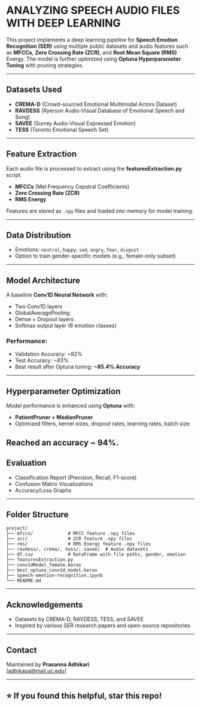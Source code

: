 
# ANALYZING SPEECH AUDIO FILES WITH DEEP LEARNING

This project implements a deep learning pipeline for **Speech Emotion Recognition (SER)** using multiple public datasets and audio features such as **MFCCs**, **Zero Crossing Rate (ZCR)**, and **Root Mean Square (RMS)** Energy. The model is further optimized using **Optuna Hyperparameter Tuning** with pruning strategies.

---

## Datasets Used
- **CREMA-D** (Crowd-sourced Emotional Multimodal Actors Dataset)
- **RAVDESS** (Ryerson Audio-Visual Database of Emotional Speech and Song)
- **SAVEE** (Surrey Audio-Visual Expressed Emotion)
- **TESS** (Toronto Emotional Speech Set)

---

## Feature Extraction
Each audio file is processed to extract using the **featuresExtraction.py** script:
- **MFCCs** (Mel Frequency Cepstral Coefficients)
- **Zero Crossing Rate (ZCR)**
- **RMS Energy**

Features are stored as `.npy` files and loaded into memory for model training.

---

## Data Distribution
- Emotions: `neutral`, `happy`, `sad`, `angry`, `fear`, `disgust`
- Option to train gender-specific models (e.g., female-only subset)

---

## Model Architecture
A baseline **Conv1D Neural Network** with:
- Two Conv1D layers
- GlobalAveragePooling
- Dense + Dropout layers
- Softmax output layer (6 emotion classes)

### Performance:
- Validation Accuracy: ~92%
- Test Accuracy: ~83%
- Best result after Optuna tuning: **~85.4% Accuracy**

---

## Hyperparameter Optimization
Model performance is enhanced using **Optuna** with:
- **PatientPruner + MedianPruner**
- Optimized filters, kernel sizes, dropout rates, learning rates, batch size

Reached an accuracy ~ 94%.
---

## Evaluation
- Classification Report (Precision, Recall, F1-score)
- Confusion Matrix Visualizations
- Accuracy/Loss Graphs

---

## Folder Structure
```
project/
├── mfccs/             # MFCC feature .npy files
├── zcr/               # ZCR feature .npy files
├── rms/               # RMS Energy feature .npy files
├── ravdess/, crema/, tess/, savee/  # Audio datasets
├── df.csv             # DataFrame with file paths, gender, emotion
├── featuresExtraction.py
├── conv1dModel_female.keras
├── best_optuna_conv1d_model.keras
├── speech-emotion-recognition.ipynb
└── README.md
```

---

## Acknowledgements
- Datasets by CREMA-D, RAVDESS, TESS, and SAVEE
- Inspired by various SER research papers and open-source repositories

---

## Contact
Maintained by **Prasanna Adhikari**  
[adhikapa@mail.uc.edu]

---

## ⭐ If you found this helpful, star this repo!
